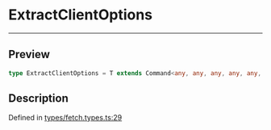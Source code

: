 

# ExtractClientOptions

<div class="api-docs__separator" data-reactroot="">

---

</div><div class="api-docs__section">

## Preview

</div><div class="api-docs__preview type single">

```ts
type ExtractClientOptions = T extends Command<any, any, any, any, any, any, infer  O, any, any, any> ? O : never;
```

</div><div class="api-docs__section">

## Description

</div><div class="api-docs__description"><span class="api-docs__do-not-parse">



</span></div><p class="api-docs__definition">

Defined in [types/fetch.types.ts:29](https://github.com/BetterTyped/hyper-fetch/blob/d6c03b85/packages/core/src/types/fetch.types.ts#L29)

</p>